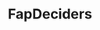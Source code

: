 ---
title: FapDeciders
crosslinks:
- gonewildaudio
- Femaleorgasmdenial
- freeuse
- gonewild
- ButtSharpies
- dirtypenpals
- GoneMild
- holdthemoan
- exxxchange
- rule34
- gwcumsluts
- RateMyNudeBody
---